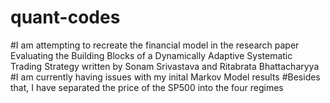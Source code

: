 # quant-codes
#I am attempting to recreate the financial model in the research paper Evaluating the Building Blocks of a Dynamically Adaptive Systematic Trading Strategy written by Sonam Srivastava and Ritabrata Bhattacharyya
#I am currently having issues with my inital Markov Model results
#Besides that, I have separated the price of the SP500 into the four regimes
